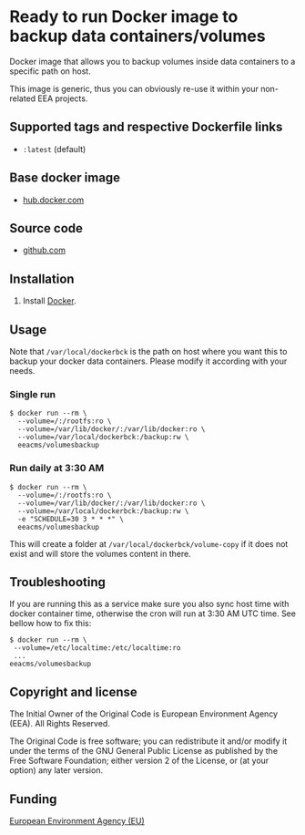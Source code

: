 # Ready to run Docker image to backup data containers/volumes

Docker image that allows you to backup volumes inside data containers to a
specific path on host.

This image is generic, thus you can obviously re-use it within your
non-related EEA projects.


## Supported tags and respective Dockerfile links

  - `:latest` (default)


## Base docker image

 - [hub.docker.com](https://registry.hub.docker.com/u/eeacms/volumesbackup)


## Source code

  - [github.com](http://github.com/eea/eea.docker.volumesbackup)


## Installation

1. Install [Docker](https://www.docker.com/).


## Usage

Note that `/var/local/dockerbck` is the path on host where you want this to
backup your docker data containers. Please modify it according with your needs.

### Single run

    $ docker run --rm \
      --volume=/:/rootfs:ro \
      --volume=/var/lib/docker/:/var/lib/docker:ro \
      --volume=/var/local/dockerbck:/backup:rw \
      eeacms/volumesbackup

### Run daily at 3:30 AM

    $ docker run --rm \
      --volume=/:/rootfs:ro \
      --volume=/var/lib/docker/:/var/lib/docker:ro \
      --volume=/var/local/dockerbck:/backup:rw \
      -e "SCHEDULE=30 3 * * *" \ 
      eeacms/volumesbackup

This will create a folder at `/var/local/dockerbck/volume-copy` if it does not
exist and will store the volumes content in there.

## Troubleshooting

If you are running this as a service make sure you also sync host time with
docker container time, otherwise the cron will run at 3:30 AM UTC time. 
See bellow how to fix this:

    $ docker run --rm \
     --volume=/etc/localtime:/etc/localtime:ro
     ...
    eeacms/volumesbackup


## Copyright and license

The Initial Owner of the Original Code is European Environment Agency (EEA).
All Rights Reserved.

The Original Code is free software;
you can redistribute it and/or modify it under the terms of the GNU
General Public License as published by the Free Software Foundation;
either version 2 of the License, or (at your option) any later
version.


## Funding

[European Environment Agency (EU)](http://eea.europa.eu)
